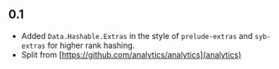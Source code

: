 0.1
---
* Added `Data.Hashable.Extras` in the style of `prelude-extras` and `syb-extras` for higher rank hashing.
* Split from [https://github.com/analytics/analytics](analytics)
